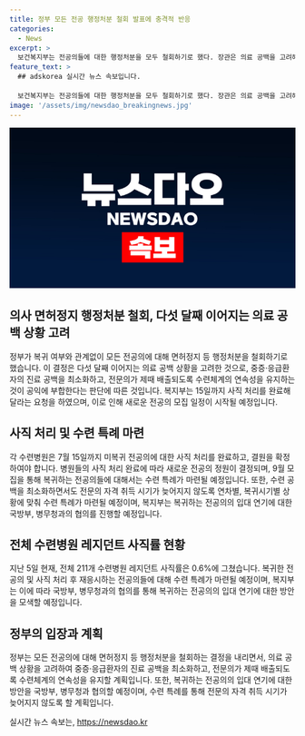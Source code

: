```yaml
---
title: 정부 모든 전공 행정처분 철회 발표에 충격적 반응
categories:
  - News
excerpt: >
  보건복지부는 전공의들에 대한 행정처분을 모두 철회하기로 했다. 장관은 의료 공백을 고려해 결정하였으며, 향후에는 전공의에 대해 행정처분을 하지 않을 것이라고 밝혔다. 병원들은 15일까지 사직 처리를 완료해야 하며, 이에 따라 새 전공의 정원이 결정될 예정이다. 수련병원 레지던트의 사직률은 0.6%에 불과하며, 복귀 및 재응시하는 전공의들을 위한 수련 특례를 마련할 예정이다. 또한, 9월 모집을 통해 복귀하는 경우에는 입대를 연기하는 방안도 고려 중이다.
feature_text: >
  ## adskorea 실시간 뉴스 속보입니다.

  보건복지부는 전공의들에 대한 행정처분을 모두 철회하기로 했다. 장관은 의료 공백을 고려해 결정하였으며, 향후에는 전공의에 대해 행정처분을 하지 않을 것이라고 밝혔다. 병원들은 15일까지 사직 처리를 완료해야 하며, 이에 따라 새 전공의 정원이 결정될 예정이다. 수련병원 레지던트의 사직률은 0.6%에 불과하며, 복귀 및 재응시하는 전공의들을 위한 수련 특례를 마련할 예정이다. 또한, 9월 모집을 통해 복귀하는 경우에는 입대를 연기하는 방안도 고려 중이다.
image: '/assets/img/newsdao_breakingnews.jpg'
---
```


<p><img src="/assets/img/newsdao_breakingnews.jpg" alt="adskorea 속보" /></p>

<h2 data-ke-size="size26">의사 면허정지 행정처분 철회, 다섯 달째 이어지는 의료 공백 상황 고려</h2>

<p data-ke-size="size16">정부가 복귀 여부와 관계없이 모든 전공의에 대해 면허정지 등 행정처분을 철회하기로 했습니다. 이 결정은 다섯 달째 이어지는 의료 공백 상황을 고려한 것으로, 중증·응급환자의 진료 공백을 최소화하고, 전문의가 제때 배출되도록 수련체계의 연속성을 유지하는 것이 공익에 부합한다는 판단에 따른 것입니다. 복지부는 15일까지 사직 처리를 완료해달라는 요청을 하였으며, 이로 인해 새로운 전공의 모집 일정이 시작될 예정입니다.</p>

<h2 data-ke-size="size26">사직 처리 및 수련 특례 마련</h2>

<p data-ke-size="size16">각 수련병원은 7월 15일까지 미복귀 전공의에 대한 사직 처리를 완료하고, 결원을 확정하여야 합니다. 병원들의 사직 처리 완료에 따라 새로운 전공의 정원이 결정되며, 9월 모집을 통해 복귀하는 전공의들에 대해서는 수련 특례가 마련될 예정입니다. 또한, 수련 공백을 최소화하면서도 전문의 자격 취득 시기가 늦어지지 않도록 연차별, 복귀시기별 상황에 맞춰 수련 특례가 마련될 예정이며, 복지부는 복귀하는 전공의의 입대 연기에 대한 국방부, 병무청과의 협의를 진행할 예정입니다.</p>

<h2 data-ke-size="size26">전체 수련병원 레지던트 사직률 현황</h2>

<p data-ke-size="size16">지난 5일 현재, 전체 211개 수련병원 레지던트 사직률은 0.6%에 그쳤습니다. 복귀한 전공의 및 사직 처리 후 재응시하는 전공의들에 대해 수련 특례가 마련될 예정이며, 복지부는 이에 따라 국방부, 병무청과의 협의를 통해 복귀하는 전공의의 입대 연기에 대한 방안을 모색할 예정입니다.</p>

<h2 data-ke-size="size26">정부의 입장과 계획</h2>

<p data-ke-size="size16">정부는 모든 전공의에 대해 면허정지 등 행정처분을 철회하는 결정을 내리면서, 의료 공백 상황을 고려하여 중증·응급환자의 진료 공백을 최소화하고, 전문의가 제때 배출되도록 수련체계의 연속성을 유지할 계획입니다. 또한, 복귀하는 전공의의 입대 연기에 대한 방안을 국방부, 병무청과 협의할 예정이며, 수련 특례를 통해 전문의 자격 취득 시기가 늦어지지 않도록 할 계획입니다.</p>
실시간 뉴스 속보는, <a href="https://newsdao.kr" rel="dofollow">https://newsdao.kr</a>


